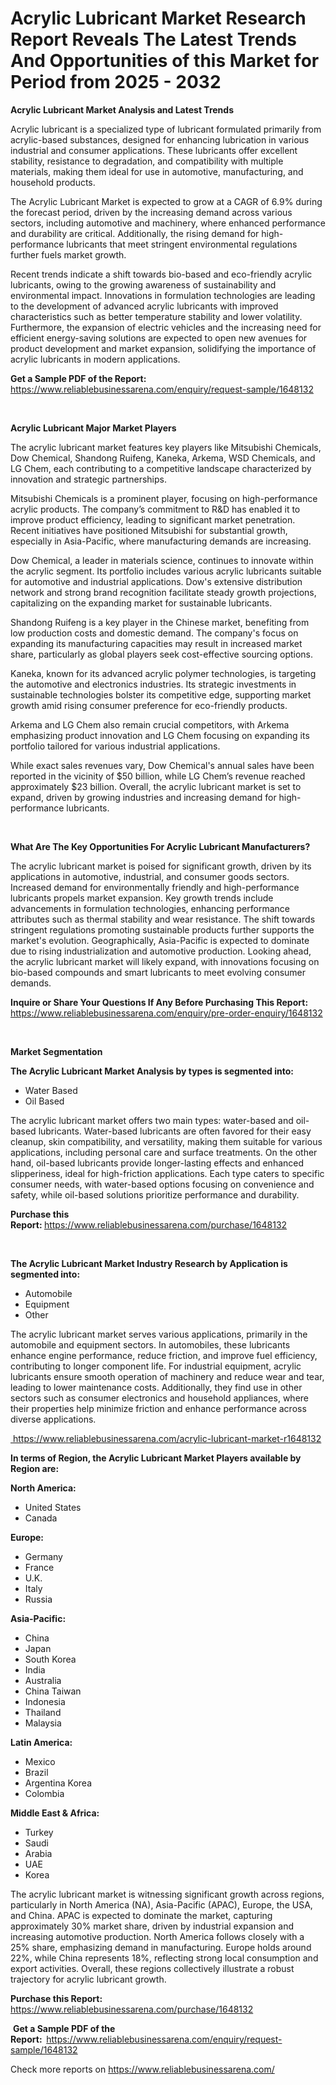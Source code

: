 <p><h1>Acrylic Lubricant Market Research Report Reveals The Latest Trends And Opportunities of this Market for Period from 2025 - 2032</h1></p><p><strong>Acrylic Lubricant Market Analysis and Latest Trends</strong></p>
<p><p>Acrylic lubricant is a specialized type of lubricant formulated primarily from acrylic-based substances, designed for enhancing lubrication in various industrial and consumer applications. These lubricants offer excellent stability, resistance to degradation, and compatibility with multiple materials, making them ideal for use in automotive, manufacturing, and household products.</p><p>The Acrylic Lubricant Market is expected to grow at a CAGR of 6.9% during the forecast period, driven by the increasing demand across various sectors, including automotive and machinery, where enhanced performance and durability are critical. Additionally, the rising demand for high-performance lubricants that meet stringent environmental regulations further fuels market growth.</p><p>Recent trends indicate a shift towards bio-based and eco-friendly acrylic lubricants, owing to the growing awareness of sustainability and environmental impact. Innovations in formulation technologies are leading to the development of advanced acrylic lubricants with improved characteristics such as better temperature stability and lower volatility. Furthermore, the expansion of electric vehicles and the increasing need for efficient energy-saving solutions are expected to open new avenues for product development and market expansion, solidifying the importance of acrylic lubricants in modern applications.</p></p>
<p><strong>Get a Sample PDF of the Report:&nbsp;</strong> <a href="https://www.reliablebusinessarena.com/enquiry/request-sample/1648132?utm_campaign=2236&utm_medium=2&utm_source=Github&utm_content=ia&utm_term=30012025&utm_id=acrylic-lubricant">https://www.reliablebusinessarena.com/enquiry/request-sample/1648132</a></p>
<p>&nbsp;</p>
<p><strong>Acrylic Lubricant Major Market Players</strong></p>
<p><p>The acrylic lubricant market features key players like Mitsubishi Chemicals, Dow Chemical, Shandong Ruifeng, Kaneka, Arkema, WSD Chemicals, and LG Chem, each contributing to a competitive landscape characterized by innovation and strategic partnerships.</p><p>Mitsubishi Chemicals is a prominent player, focusing on high-performance acrylic products. The company’s commitment to R&D has enabled it to improve product efficiency, leading to significant market penetration. Recent initiatives have positioned Mitsubishi for substantial growth, especially in Asia-Pacific, where manufacturing demands are increasing.</p><p>Dow Chemical, a leader in materials science, continues to innovate within the acrylic segment. Its portfolio includes various acrylic lubricants suitable for automotive and industrial applications. Dow's extensive distribution network and strong brand recognition facilitate steady growth projections, capitalizing on the expanding market for sustainable lubricants.</p><p>Shandong Ruifeng is a key player in the Chinese market, benefiting from low production costs and domestic demand. The company's focus on expanding its manufacturing capacities may result in increased market share, particularly as global players seek cost-effective sourcing options.</p><p>Kaneka, known for its advanced acrylic polymer technologies, is targeting the automotive and electronics industries. Its strategic investments in sustainable technologies bolster its competitive edge, supporting market growth amid rising consumer preference for eco-friendly products.</p><p>Arkema and LG Chem also remain crucial competitors, with Arkema emphasizing product innovation and LG Chem focusing on expanding its portfolio tailored for various industrial applications. </p><p>While exact sales revenues vary, Dow Chemical's annual sales have been reported in the vicinity of $50 billion, while LG Chem’s revenue reached approximately $23 billion. Overall, the acrylic lubricant market is set to expand, driven by growing industries and increasing demand for high-performance lubricants.</p></p>
<p>&nbsp;</p>
<p><strong>What Are The Key Opportunities For Acrylic Lubricant Manufacturers?</strong></p>
<p><p>The acrylic lubricant market is poised for significant growth, driven by its applications in automotive, industrial, and consumer goods sectors. Increased demand for environmentally friendly and high-performance lubricants propels market expansion. Key growth trends include advancements in formulation technologies, enhancing performance attributes such as thermal stability and wear resistance. The shift towards stringent regulations promoting sustainable products further supports the market's evolution. Geographically, Asia-Pacific is expected to dominate due to rising industrialization and automotive production. Looking ahead, the acrylic lubricant market will likely expand, with innovations focusing on bio-based compounds and smart lubricants to meet evolving consumer demands.</p></p>
<p><strong>Inquire or Share Your Questions If Any Before Purchasing This Report:</strong> <a href="https://www.reliablebusinessarena.com/enquiry/pre-order-enquiry/1648132?utm_campaign=2236&utm_medium=2&utm_source=Github&utm_content=ia&utm_term=30012025&utm_id=acrylic-lubricant">https://www.reliablebusinessarena.com/enquiry/pre-order-enquiry/1648132</a></p>
<p>&nbsp;</p>
<p><strong>Market Segmentation</strong></p>
<p><strong>The Acrylic Lubricant Market Analysis by types is segmented into:</strong></p>
<p><ul><li>Water Based</li><li>Oil Based</li></ul></p>
<p><p>The acrylic lubricant market offers two main types: water-based and oil-based lubricants. Water-based lubricants are often favored for their easy cleanup, skin compatibility, and versatility, making them suitable for various applications, including personal care and surface treatments. On the other hand, oil-based lubricants provide longer-lasting effects and enhanced slipperiness, ideal for high-friction applications. Each type caters to specific consumer needs, with water-based options focusing on convenience and safety, while oil-based solutions prioritize performance and durability.</p></p>
<p><strong>Purchase this Report:&nbsp;</strong><a href="https://www.reliablebusinessarena.com/purchase/1648132?utm_campaign=2236&utm_medium=2&utm_source=Github&utm_content=ia&utm_term=30012025&utm_id=acrylic-lubricant">https://www.reliablebusinessarena.com/purchase/1648132</a></p>
<p>&nbsp;</p>
<p><strong>The Acrylic Lubricant Market Industry Research by Application is segmented into:</strong></p>
<p><ul><li>Automobile</li><li>Equipment</li><li>Other</li></ul></p>
<p><p>The acrylic lubricant market serves various applications, primarily in the automobile and equipment sectors. In automobiles, these lubricants enhance engine performance, reduce friction, and improve fuel efficiency, contributing to longer component life. For industrial equipment, acrylic lubricants ensure smooth operation of machinery and reduce wear and tear, leading to lower maintenance costs. Additionally, they find use in other sectors such as consumer electronics and household appliances, where their properties help minimize friction and enhance performance across diverse applications.</p></p>
<p><a href="https://www.reliablebusinessarena.com/acrylic-lubricant-market-r1648132?utm_campaign=2236&utm_medium=2&utm_source=Github&utm_content=ia&utm_term=30012025&utm_id=acrylic-lubricant">&nbsp;https://www.reliablebusinessarena.com/acrylic-lubricant-market-r1648132</a></p>
<p><strong>In terms of Region, the Acrylic Lubricant Market Players available by Region are:</strong></p>
<p>
    <p> <strong> North America: </strong>
        <ul>
            <li>United States</li>
            <li>Canada</li>
        </ul>
        </p> 
    <p> <strong> Europe: </strong>
        <ul>
            <li>Germany</li>
            <li>France</li>
            <li>U.K.</li>
            <li>Italy</li>
            <li>Russia</li>
        </ul>
        </p> 
    <p> <strong> Asia-Pacific: </strong>
        <ul>
            <li>China</li>
            <li>Japan</li>
            <li>South Korea</li>
            <li>India</li>
            <li>Australia</li>
            <li>China Taiwan</li>
            <li>Indonesia</li>
            <li>Thailand</li>
            <li>Malaysia</li>
        </ul>
        </p> 
    <p> <strong> Latin America: </strong>
        <ul>
            <li>Mexico</li>
            <li>Brazil</li>
            <li>Argentina Korea</li>
            <li>Colombia</li>
        </ul>
        </p> 
    <p> <strong> Middle East & Africa: </strong>
        <ul>
            <li>Turkey</li>
            <li>Saudi</li>
            <li>Arabia</li>
            <li>UAE</li>
            <li>Korea</li>
        </ul>
    </p>
    </p>
<p><p>The acrylic lubricant market is witnessing significant growth across regions, particularly in North America (NA), Asia-Pacific (APAC), Europe, the USA, and China. APAC is expected to dominate the market, capturing approximately 30% market share, driven by industrial expansion and increasing automotive production. North America follows closely with a 25% share, emphasizing demand in manufacturing. Europe holds around 22%, while China represents 18%, reflecting strong local consumption and export activities. Overall, these regions collectively illustrate a robust trajectory for acrylic lubricant growth.</p></p>
<p><strong>Purchase this Report: </strong><a href="https://www.reliablebusinessarena.com/purchase/1648132?utm_campaign=2236&utm_medium=2&utm_source=Github&utm_content=ia&utm_term=30012025&utm_id=acrylic-lubricant">https://www.reliablebusinessarena.com/purchase/1648132</a></p>
<p>&nbsp;<strong>Get a Sample PDF of the Report:&nbsp;&nbsp;</strong><a href="https://www.reliablebusinessarena.com/enquiry/request-sample/1648132?utm_campaign=2236&utm_medium=2&utm_source=Github&utm_content=ia&utm_term=30012025&utm_id=acrylic-lubricant">https://www.reliablebusinessarena.com/enquiry/request-sample/1648132</a></p>
<p><strong></strong></p>
<p>Check more reports on <a href="https://www.reliablebusinessarena.com/?utm_campaign=2236&utm_medium=2&utm_source=Github&utm_content=ia&utm_term=30012025&utm_id=acrylic-lubricant">https://www.reliablebusinessarena.com/</a></p>